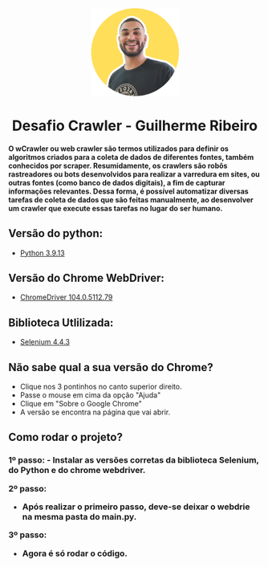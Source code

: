 <div align="center">
<img src="https://github.com/guilhermerm99/desafio-crawler/blob/main/eu.png" width="175px">
</div>
<h1 align="center">Desafio Crawler - Guilherme Ribeiro</h1>
<h4 align="left">O wCrawler ou web crawler são termos utilizados para definir os algoritmos criados para a coleta de dados de diferentes fontes, também conhecidos por scraper. Resumidamente, os crawlers são robôs rastreadores ou bots desenvolvidos para realizar a varredura em sites, ou outras fontes (como banco de dados digitais), a fim de capturar informações relevantes. Dessa forma, é possível automatizar diversas tarefas de coleta de dados que são feitas manualmente, ao desenvolver um crawler que execute essas tarefas no lugar do ser humano.</h4>

<h3 align="left">

## Versão do python:
- [Python 3.9.13](https://www.python.org/downloads/release/python-3913/)

## Versão do Chrome WebDriver:
- [ChromeDriver 104.0.5112.79](https://chromedriver.chromium.org/downloads)
 
 ## Biblioteca Utlilizada:
- [Selenium 4.4.3](https://pypi.org/project/selenium/)
 
## Não sabe qual a sua versão do Chrome?
- Clique nos 3 pontinhos no canto superior direito.
- Passe o mouse em cima da opção "Ajuda"
- Clique em "Sobre o Google Chrome"
- A versão se encontra na página que vai abrir.
</h3>

<h2 align="left">Como rodar o projeto?</h2>
<h3 align="left">
1º passo:
  - Instalar as versões corretas da biblioteca Selenium, do Python e do chrome webdriver. <br>
 
2º passo:
  - Após realizar o primeiro passo, deve-se deixar o webdrie na mesma pasta do main.py.
 
3º passo:
  - Agora é só rodar o código.

</h3>



